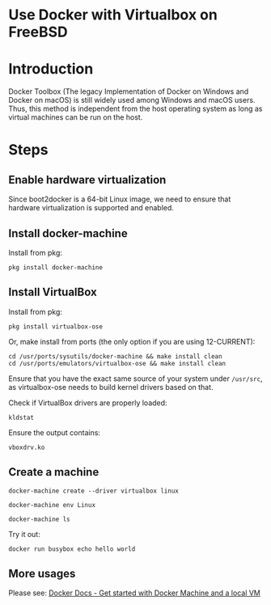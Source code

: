 # Use Docker with Virtualbox on FreeBSD

# Introduction

Docker Toolbox (The legacy Implementation of Docker on Windows and Docker on macOS) is still widely used among Windows and macOS users. Thus, this method is independent from the host operating system as long as virtual machines can be run on the host.

# Steps

## Enable hardware virtualization

Since boot2docker is a 64-bit Linux image, we need to ensure that hardware virtualization is supported and enabled.

## Install docker-machine

Install from pkg:
```
pkg install docker-machine
```

## Install VirtualBox

Install from pkg:
```
pkg install virtualbox-ose
```

Or, make install from ports (the only option if you are using 12-CURRENT):
```
cd /usr/ports/sysutils/docker-machine && make install clean
cd /usr/ports/emulators/virtualbox-ose && make install clean
```
Ensure that you have the exact same source of your system under `/usr/src`, as virtualbox-ose needs to build kernel drivers based on that.

Check if VirtualBox drivers are properly loaded:
```
kldstat
```
Ensure the output contains:
```
vboxdrv.ko
```

## Create a machine

```
docker-machine create --driver virtualbox linux
```
```
docker-machine env Linux
```
```
docker-machine ls
```

Try it out:
```
docker run busybox echo hello world
```

## More usages

Please see: [Docker Docs - Get started with Docker Machine and a local VM](https://docs.docker.com/machine/get-started/#run-containers-and-experiment-with-machine-commands)
